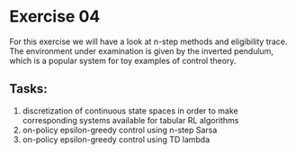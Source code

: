 # Exercise 04
For this exercise we will have a look at n-step methods and eligibility trace.
The environment under examination is given by the inverted pendulum, which is a popular system for toy examples of control theory.
## Tasks:
  1. discretization of continuous state spaces in order to make corresponding systems available for tabular RL algorithms
  2. on-policy epsilon-greedy control using n-step Sarsa
  3. on-policy epsilon-greedy control using TD lambda